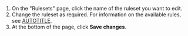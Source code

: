 1. On the "Rulesets" page, click the name of the ruleset you want to edit.
1. Change the ruleset as required. For information on the available rules, see [AUTOTITLE](/repositories/configuring-branches-and-merges-in-your-repository/managing-rulesets/available-rules-for-rulesets).
1. At the bottom of the page, click **Save changes**.
